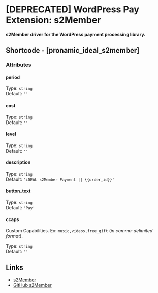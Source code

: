# [DEPRECATED] WordPress Pay Extension: s2Member

**s2Member driver for the WordPress payment processing library.**


## Shortcode - [pronamic_ideal_s2member]

### Attributes

#### period

Type: `string`  
Default: `''`

#### cost

Type: `string`  
Default: `''`

#### level

Type: `string`  
Default: `''`

#### description

Type: `string`  
Default: `'iDEAL s2Member Payment || {{order_id}}'`  

#### button_text

Type: `string`  
Default: `'Pay'`  

#### ccaps

Custom Capabilities. Ex: `music,videos,free_gift` (*in comma-delimited format*).

Type: `string`  
Default: `''`  


## Links

*	[s2Member](http://www.s2member.com/)
*	[GitHub s2Member](https://github.com/websharks/s2member)
